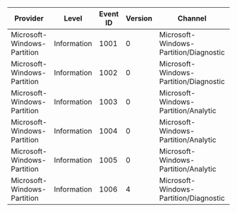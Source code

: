 Provider                     |  Level        |  Event ID  |  Version  |  Channel                                 |  Task  |  Opcode  |  Keyword  |  Message
-----------------------------|---------------|------------|-----------|------------------------------------------|--------|----------|-----------|------------------------
Microsoft-Windows-Partition  |  Information  |  1001      |  0        |  Microsoft-Windows-Partition/Diagnostic  |        |          |           |  Operation started.
Microsoft-Windows-Partition  |  Information  |  1002      |  0        |  Microsoft-Windows-Partition/Diagnostic  |        |          |           |  Operation completed.
Microsoft-Windows-Partition  |  Information  |  1003      |  0        |  Microsoft-Windows-Partition/Analytic    |        |          |  power    |
Microsoft-Windows-Partition  |  Information  |  1004      |  0        |  Microsoft-Windows-Partition/Analytic    |        |          |  power    |
Microsoft-Windows-Partition  |  Information  |  1005      |  0        |  Microsoft-Windows-Partition/Analytic    |        |          |  power    |
Microsoft-Windows-Partition  |  Information  |  1006      |  4        |  Microsoft-Windows-Partition/Diagnostic  |        |          |           |  For internal use only.
